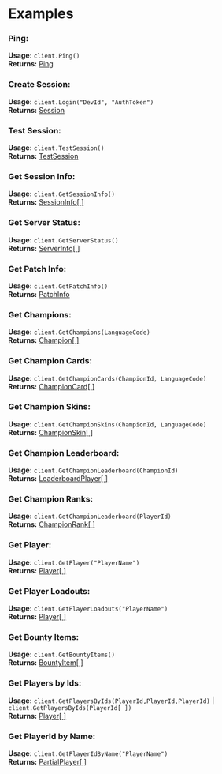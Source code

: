 # Examples

### Ping:
**Usage:**
`client.Ping()`  
**Returns:** [Ping](https://github.com/de-MMXIV/Paladins.net/blob/master/Paladins.Net/Paladins.Net/Structures/Ping.cs)  

### Create Session:
**Usage:**
`client.Login("DevId", "AuthToken")`  
**Returns:** [Session](https://github.com/de-MMXIV/Paladins.net/blob/master/Paladins.Net/Paladins.Net/Structures/Session.cs)  

### Test Session:
**Usage:**
`client.TestSession()`  
**Returns:** [TestSession](https://github.com/de-MMXIV/Paladins.net/blob/master/Paladins.Net/Paladins.Net/Structures/TestSession.cs)

### Get Session Info:
**Usage:**
`client.GetSessionInfo()`  
**Returns:** [SessionInfo[ ]](https://github.com/de-MMXIV/Paladins.net/blob/master/Paladins.Net/Paladins.Net/Structures/SessionInfo.cs)

### Get Server Status:
**Usage:**
`client.GetServerStatus()`  
**Returns:** [ServerInfo[ ]](https://github.com/de-MMXIV/Paladins.net/blob/master/Paladins.Net/Paladins.Net/Structures/ServerInfo.cs)

### Get Patch Info:
**Usage:**
`client.GetPatchInfo()`  
**Returns:** [PatchInfo](https://github.com/de-MMXIV/Paladins.net/blob/master/Paladins.Net/Paladins.Net/Structures/PatchInfo.cs)

### Get Champions:
**Usage:**
`client.GetChampions(LanguageCode)`  
**Returns:** [Champion[ ]](https://github.com/de-MMXIV/Paladins.net/blob/master/Paladins.Net/Paladins.Net/Structures/Champion.cs)  

### Get Champion Cards:
**Usage:**
`client.GetChampionCards(ChampionId, LanguageCode)`  
**Returns:** [ChampionCard[ ]](https://github.com/de-MMXIV/Paladins.net/blob/master/Paladins.Net/Paladins.Net/Structures/ChampionCard.cs)  

### Get Champion Skins:
**Usage:**
`client.GetChampionSkins(ChampionId, LanguageCode)`  
**Returns:** [ChampionSkin[ ]](https://github.com/Florentin-Ldkng/Paladins.net/blob/237a8de811c7218ce03416e77976fa3d7a052176/Paladins.Net/Paladins.Net/Structures/ChampionSkins.cs)  

### Get Champion Leaderboard:
**Usage:**
`client.GetChampionLeaderboard(ChampionId)`  
**Returns:** [LeaderboardPlayer[ ]](https://github.com/de-MMXIV/Paladins.net/blob/master/Paladins.Net/Paladins.Net/Structures/LeaderboardPlayer.cs)  

### Get Champion Ranks:
**Usage:**
`client.GetChampionLeaderboard(PlayerId)`  
**Returns:** [ChampionRank[ ]](https://github.com/Florentin-Ldkng/Paladins.net/blob/master/Paladins.Net/Paladins.Net/Structures/ChampionRank.cs)

### Get Player:
**Usage:**
`client.GetPlayer("PlayerName")`  
**Returns:** [Player[ ]](https://github.com/de-MMXIV/Paladins.net/blob/master/Paladins.Net/Paladins.Net/Structures/Player.cs)  

### Get Player Loadouts:
**Usage:**
`client.GetPlayerLoadouts("PlayerName")`  
**Returns:** [Player[ ]](https://github.com/de-MMXIV/Paladins.net/blob/master/Paladins.Net/Paladins.Net/Structures/Player.cs)  

### Get Bounty Items:
**Usage:**
`client.GetBountyItems()`  
**Returns:** [BountyItem[ ]](https://github.com/Florentin-Ldkng/Paladins.net/blob/237a8de811c7218ce03416e77976fa3d7a052176/Paladins.Net/Paladins.Net/Structures/BountyItem.cs)

### Get Players by Ids:
**Usage:**
`client.GetPlayersByIds(PlayerId,PlayerId,PlayerId)` | `client.GetPlayersByIds(PlayerId[ ])`  
**Returns:** [Player[ ]](https://github.com/de-MMXIV/Paladins.net/blob/master/Paladins.Net/Paladins.Net/Structures/Player.cs)

### Get PlayerId by Name:
**Usage:**
`client.GetPlayerIdByName("PlayerName")`  
**Returns:** [PartialPlayer[ ]](https://github.com/de-MMXIV/Paladins.net/blob/master/Paladins.Net/Paladins.Net/Structures/PartialPlayer.cs)
